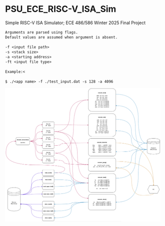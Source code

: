 # PSU_ECE_RISC-V_ISA_Sim</br>
Simple RISC-V ISA Simulator; ECE 486/586 Winter 2025 Final Project</br>
```
Arguments are parsed using flags.
Default values are assumed when argument is absent.

-f <input file path> 
-s <stack size>
-a <starting address>
-ft <input file type>

Example:<

$ ./<app name> -f ./test_input.dat -s 128 -a 4096 
```

![Alt text](main_map.png)
